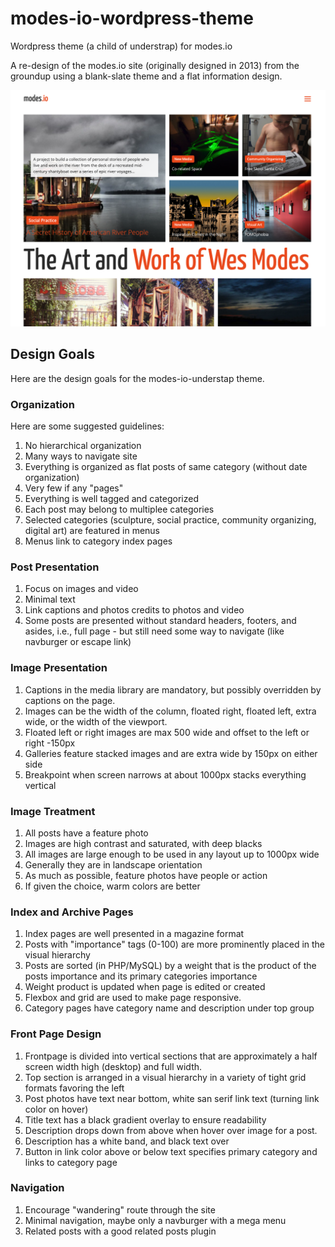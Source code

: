 # modes-io-wordpress-theme
Wordpress theme (a child of understrap) for modes.io

A re-design of the modes.io site (originally designed in 2013) from the groundup using a blank-slate theme and a flat information design.

![modes-io-understap theme in action](screenshot.png)

## Design Goals

Here are the design goals for the modes-io-understap theme.

### Organization

Here are some suggested guidelines:

1. No hierarchical organization
1. Many ways to navigate site
1. Everything is organized as flat posts of same category (without date organization)
1. Very few if any "pages"
1. Everything is well tagged and categorized
1. Each post may belong to multiplee categories
1. Selected categories (sculpture, social practice, community organizing, digital art) are featured in menus
1. Menus link to category index pages

### Post Presentation

1. Focus on images and video
1. Minimal text
1. Link captions and photos credits to photos and video
1. Some posts are presented without standard headers, footers, and asides, i.e., full page - but still need some way to navigate (like navburger or escape link)

### Image Presentation

1. Captions in the media library are mandatory, but possibly overridden by captions on the page.
1. Images can be the width of the column, floated right, floated left, extra wide, or the width of the viewport. 
1. Floated left or right images are max 500 wide and offset to the left or right -150px
1. Galleries feature stacked images and are extra wide by 150px on either side
1. Breakpoint when screen narrows at about 1000px stacks everything vertical

### Image Treatment

1. All posts have a feature photo
1. Images are high contrast and saturated, with deep blacks
1. All images are large enough to be used in any layout up to 1000px wide
1. Generally they are in landscape orientation
1. As much as possible, feature photos have people or action
1. If given the choice, warm colors are better

###  Index and Archive Pages

1. Index pages are well presented in a magazine format
1. Posts with "importance" tags (0-100) are more prominently placed in the visual hierarchy 
1. Posts are sorted (in PHP/MySQL) by a weight that is the product of the posts importance and its primary categories importance
1. Weight product is updated when page is edited or created
1. Flexbox and grid are used to make page responsive.
1. Category pages have category name and description under top group

### Front Page Design

1. Frontpage is divided into vertical sections that are approximately a half screen width high (desktop) and full width.
1. Top section is arranged in a visual hierarchy in a variety of tight grid formats favoring the left
1. Post photos have text near bottom, white san serif link text (turning link color on hover)
1. Title text has a black gradient overlay to ensure readability
1. Description drops down from above when hover over image for a post.
1. Description has a white band, and black text over
1. Button in link color above or below text specifies primary category and links to category page

### Navigation

1. Encourage "wandering" route through the site
1. Minimal navigation, maybe only a navburger with a mega menu
1. Related posts with a good related posts plugin
